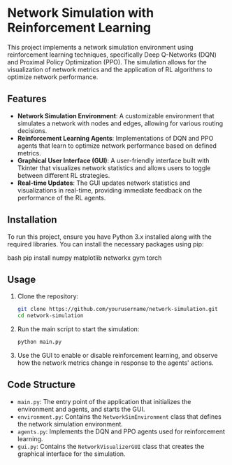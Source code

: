 # Network Simulation with Reinforcement Learning

This project implements a network simulation environment using reinforcement learning techniques, specifically Deep Q-Networks (DQN) and Proximal Policy Optimization (PPO). The simulation allows for the visualization of network metrics and the application of RL algorithms to optimize network performance.

## Features

- **Network Simulation Environment**: A customizable environment that simulates a network with nodes and edges, allowing for various routing decisions.
- **Reinforcement Learning Agents**: Implementations of DQN and PPO agents that learn to optimize network performance based on defined metrics.
- **Graphical User Interface (GUI)**: A user-friendly interface built with Tkinter that visualizes network statistics and allows users to toggle between different RL strategies.
- **Real-time Updates**: The GUI updates network statistics and visualizations in real-time, providing immediate feedback on the performance of the RL agents.

## Installation

To run this project, ensure you have Python 3.x installed along with the required libraries. You can install the necessary packages using pip:

bash
pip install numpy matplotlib networkx gym torch


## Usage

1. Clone the repository:
   ```bash
   git clone https://github.com/yourusername/network-simulation.git
   cd network-simulation
   ```

2. Run the main script to start the simulation:
   ```bash
   python main.py
   ```

3. Use the GUI to enable or disable reinforcement learning, and observe how the network metrics change in response to the agents' actions.

## Code Structure

- `main.py`: The entry point of the application that initializes the environment and agents, and starts the GUI.
- `environment.py`: Contains the `NetworkSimEnvironment` class that defines the network simulation environment.
- `agents.py`: Implements the DQN and PPO agents used for reinforcement learning.
- `gui.py`: Contains the `NetworkVisualizerGUI` class that creates the graphical interface for the simulation.


